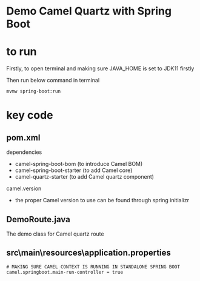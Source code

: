 # Demo Camel Quartz with Spring Boot

# to run
Firstly, to open terminal and making sure JAVA_HOME is set to JDK11 firstly

Then run below command in terminal
```
mvmw spring-boot:run
```


# key code

## pom.xml
dependencies
- camel-spring-boot-bom (to introduce Camel BOM)
- camel-spring-boot-starter (to add Camel core)
- camel-quartz-starter (to add Camel quartz component)

camel.version
- the proper Camel version to use can be found through spring initializr

## DemoRoute.java
The demo class for Camel quartz route

## src\main\resources\application.properties
```
# MAKING SURE CAMEL CONTEXT IS RUNNING IN STANDALONE SPRING BOOT
camel.springboot.main-run-controller = true
```